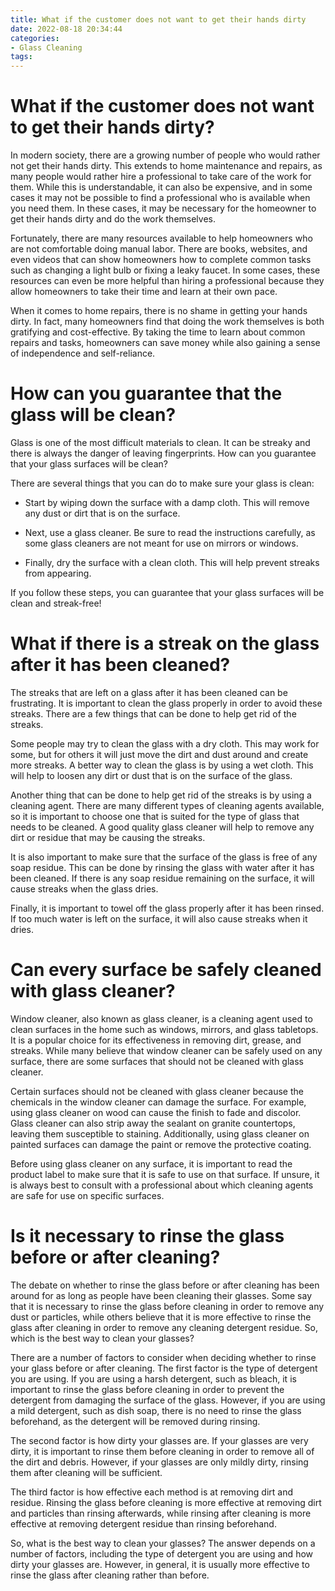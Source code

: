 ```yaml
---
title: What if the customer does not want to get their hands dirty
date: 2022-08-18 20:34:44
categories:
- Glass Cleaning
tags:
---
```



#  What if the customer does not want to get their hands dirty?



In modern society, there are a growing number of people who would rather not get their hands dirty. This extends to home maintenance and repairs, as many people would rather hire a professional to take care of the work for them. While this is understandable, it can also be expensive, and in some cases it may not be possible to find a professional who is available when you need them. In these cases, it may be necessary for the homeowner to get their hands dirty and do the work themselves.

Fortunately, there are many resources available to help homeowners who are not comfortable doing manual labor. There are books, websites, and even videos that can show homeowners how to complete common tasks such as changing a light bulb or fixing a leaky faucet. In some cases, these resources can even be more helpful than hiring a professional because they allow homeowners to take their time and learn at their own pace.

When it comes to home repairs, there is no shame in getting your hands dirty. In fact, many homeowners find that doing the work themselves is both gratifying and cost-effective. By taking the time to learn about common repairs and tasks, homeowners can save money while also gaining a sense of independence and self-reliance.

#  How can you guarantee that the glass will be clean?

Glass is one of the most difficult materials to clean. It can be streaky and there is always the danger of leaving fingerprints. How can you guarantee that your glass surfaces will be clean?

There are several things that you can do to make sure your glass is clean:

- Start by wiping down the surface with a damp cloth. This will remove any dust or dirt that is on the surface.

- Next, use a glass cleaner. Be sure to read the instructions carefully, as some glass cleaners are not meant for use on mirrors or windows.

- Finally, dry the surface with a clean cloth. This will help prevent streaks from appearing.



If you follow these steps, you can guarantee that your glass surfaces will be clean and streak-free!

#  What if there is a streak on the glass after it has been cleaned?

The streaks that are left on a glass after it has been cleaned can be frustrating. It is important to clean the glass properly in order to avoid these streaks. There are a few things that can be done to help get rid of the streaks.

Some people may try to clean the glass with a dry cloth. This may work for some, but for others it will just move the dirt and dust around and create more streaks. A better way to clean the glass is by using a wet cloth. This will help to loosen any dirt or dust that is on the surface of the glass.

Another thing that can be done to help get rid of the streaks is by using a cleaning agent. There are many different types of cleaning agents available, so it is important to choose one that is suited for the type of glass that needs to be cleaned. A good quality glass cleaner will help to remove any dirt or residue that may be causing the streaks.

It is also important to make sure that the surface of the glass is free of any soap residue. This can be done by rinsing the glass with water after it has been cleaned. If there is any soap residue remaining on the surface, it will cause streaks when the glass dries.

Finally, it is important to towel off the glass properly after it has been rinsed. If too much water is left on the surface, it will also cause streaks when it dries.

#  Can every surface be safely cleaned with glass cleaner?

Window cleaner, also known as glass cleaner, is a cleaning agent used to clean surfaces in the home such as windows, mirrors, and glass tabletops. It is a popular choice for its effectiveness in removing dirt, grease, and streaks. While many believe that window cleaner can be safely used on any surface, there are some surfaces that should not be cleaned with glass cleaner.

Certain surfaces should not be cleaned with glass cleaner because the chemicals in the window cleaner can damage the surface. For example, using glass cleaner on wood can cause the finish to fade and discolor. Glass cleaner can also strip away the sealant on granite countertops, leaving them susceptible to staining. Additionally, using glass cleaner on painted surfaces can damage the paint or remove the protective coating.

Before using glass cleaner on any surface, it is important to read the product label to make sure that it is safe to use on that surface. If unsure, it is always best to consult with a professional about which cleaning agents are safe for use on specific surfaces.

#  Is it necessary to rinse the glass before or after cleaning?

The debate on whether to rinse the glass before or after cleaning has been around for as long as people have been cleaning their glasses. Some say that it is necessary to rinse the glass before cleaning in order to remove any dust or particles, while others believe that it is more effective to rinse the glass after cleaning in order to remove any cleaning detergent residue. So, which is the best way to clean your glasses?

There are a number of factors to consider when deciding whether to rinse your glass before or after cleaning. The first factor is the type of detergent you are using. If you are using a harsh detergent, such as bleach, it is important to rinse the glass before cleaning in order to prevent the detergent from damaging the surface of the glass. However, if you are using a mild detergent, such as dish soap, there is no need to rinse the glass beforehand, as the detergent will be removed during rinsing.

The second factor is how dirty your glasses are. If your glasses are very dirty, it is important to rinse them before cleaning in order to remove all of the dirt and debris. However, if your glasses are only mildly dirty, rinsing them after cleaning will be sufficient.

The third factor is how effective each method is at removing dirt and residue. Rinsing the glass before cleaning is more effective at removing dirt and particles than rinsing afterwards, while rinsing after cleaning is more effective at removing detergent residue than rinsing beforehand.

So, what is the best way to clean your glasses? The answer depends on a number of factors, including the type of detergent you are using and how dirty your glasses are. However, in general, it is usually more effective to rinse the glass after cleaning rather than before.